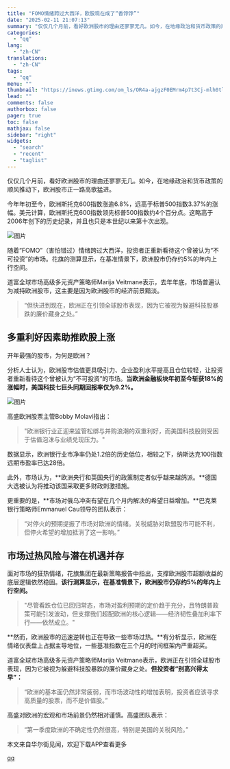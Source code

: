 ```yaml
---
title: "FOMO情绪跨过大西洋，欧股现在成了“香饽饽”"
date: "2025-02-11 21:07:13"
summary: "仅仅几个月前，看好欧洲股市的理由还寥寥无几。如今，在地缘政治和货币政策的顺风推动下，欧洲股市正一路高..."
categories:
  - "qq"
lang:
  - "zh-CN"
translations:
  - "zh-CN"
tags:
  - "qq"
menu: ""
thumbnail: "https://inews.gtimg.com/om_ls/OR4a-ajgzF0EMrm4p7t3Cj-mlh0tl7Fa1wCnDS1oM40XwAA_640360/0"
lead: ""
comments: false
authorbox: false
pager: true
toc: false
mathjax: false
sidebar: "right"
widgets:
  - "search"
  - "recent"
  - "taglist"
---
```


仅仅几个月前，看好欧洲股市的理由还寥寥无几。如今，在地缘政治和货币政策的顺风推动下，欧洲股市正一路高歌猛进。

今年年初至今，欧洲斯托克600指数涨逾6.8%，远高于标普500指数3.37%的涨幅。美元计算，欧洲斯托克600指数领先标普500指数约4个百分点。这略高于2006年创下的历史纪录，并且也只是本世纪以来第十次出现。

![图片](https://inews.gtimg.com/om_bt/OXoZ_n09xUVqA1-FMmiYUTv8xA8wTN3I2SFxNnmG5FlpAAA/641)

随着“FOMO”（害怕错过）情绪跨过大西洋，投资者正重新看待这个曾被认为“不可投资”的市场。花旗的测算显示，在基准情景下，欧洲股市仍存约5%的年内上行空间。

道富全球市场高级多元资产策略师Marija Veitmane表示，去年年底，市场普遍认为减持欧洲股市，这主要是因为欧洲股市的经济前景黯淡。

> “但快进到现在，欧洲正在引领全球股市表现，因为它被视为躲避科技股暴跌的廉价藏身之处。”

多重利好因素助推欧股上涨
------------

开年最强的股市，为何是欧洲？

分析人士认为，欧洲股市估值更具吸引力、企业盈利水平提高且仓位较轻，让投资者重新看待这个曾被认为“不可投资”的市场。**当欧洲金融板块年初至今斩获18%的涨幅时，美国科技七巨头同期回报率仅为9.2%。**

![图片](https://inews.gtimg.com/om_bt/OFUCo3Zw4Vvp70Pyf62rGMBp6RHrS6ssLUPjBHWRuMMTkAA/641)

高盛欧洲股票主管Bobby Molavi指出：

> "欧洲银行业正迎来监管松绑与并购浪潮的双重利好，而美国科技股则受困于估值泡沫与业绩兑现压力。"

数据显示，欧洲银行业市净率仍处1.2倍的历史低位，相较之下，纳斯达克100指数远期市盈率已达28倍。

此外，市场认为，**欧洲央行和英国央行的政策制定者似乎越来越鸽派。**德国大选被认为将推动该国采取更多财政刺激措施。

更重要的是，**市场对俄乌冲突有望在几个月内解决的希望日益增加。**巴克莱银行策略师Emmanuel Cau领导的团队表示：

> “对停火的预期提振了市场对欧洲的情绪。关税威胁对欧盟股市可能不利，但停火希望的增加抵消了这一影响。”

市场过热风险与潜在机遇并存
-------------

面对市场的狂热情绪，花旗集团在最新策略报告中指出，支撑欧洲股市超额收益的底层逻辑依然稳固。**该行测算显示，在基准情景下，欧洲股市仍存约5%的年内上行空间。**

> "尽管看跌仓位已回归常态，市场对盈利预期的定价趋于充分，且特朗普政策可能引发波动，但支撑我们超配欧洲的核心逻辑——经济韧性叠加利率下行——依然成立。"

**然而，欧洲股市的迅速逆转也正在导致一些市场过热。**有分析显示，欧洲在情绪仪表盘上占据主导地位，一些基准指数在三个月的时间框架内严重超买。

道富全球市场高级多元资产策略师Marija Veitmane表示，欧洲正在引领全球股市表现，因为它被视为躲避科技股暴跌的廉价藏身之处。**但投资者“别高兴得太早”：**

> “欧洲的基本面仍然非常疲弱，而市场波动性的增加表明，投资者应该寻求高质量的股票，而不是价值股。”

高盛对欧洲的宏观和市场前景仍然相对谨慎。高盛团队表示：

> “第一季度欧洲的不确定性仍然很高，特别是美国的关税风险。”

本文来自华尔街见闻，欢迎下载APP查看更多

[qq](https://new.qq.com/rain/a/20250211A08G8T00)
